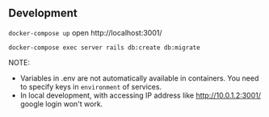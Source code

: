 ## Development

`docker-compose up`
open http://localhost:3001/


```
docker-compose exec server rails db:create db:migrate
```

NOTE:
- Variables in .env are not automatically available in containers. You need to specify keys in `environment` of services.
- In local development, with accessing IP address like http://10.0.1.2:3001/ google login won't work.
